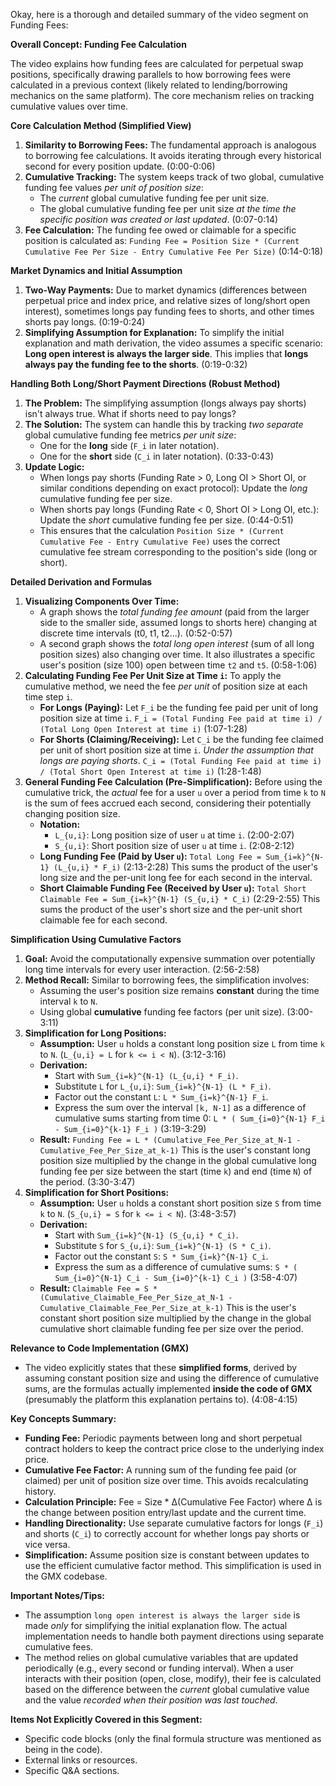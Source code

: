 Okay, here is a thorough and detailed summary of the video segment on Funding Fees:

**Overall Concept: Funding Fee Calculation**

The video explains how funding fees are calculated for perpetual swap positions, specifically drawing parallels to how borrowing fees were calculated in a previous context (likely related to lending/borrowing mechanics on the same platform). The core mechanism relies on tracking cumulative values over time.

**Core Calculation Method (Simplified View)**

1.  **Similarity to Borrowing Fees:** The fundamental approach is analogous to borrowing fee calculations. It avoids iterating through every historical second for every position update. (0:00-0:06)
2.  **Cumulative Tracking:** The system keeps track of two global, cumulative funding fee values *per unit of position size*:
    *   The *current* global cumulative funding fee per unit size.
    *   The global cumulative funding fee per unit size *at the time the specific position was created or last updated*. (0:07-0:14)
3.  **Fee Calculation:** The funding fee owed or claimable for a specific position is calculated as:
    `Funding Fee = Position Size * (Current Cumulative Fee Per Size - Entry Cumulative Fee Per Size)` (0:14-0:18)

**Market Dynamics and Initial Assumption**

1.  **Two-Way Payments:** Due to market dynamics (differences between perpetual price and index price, and relative sizes of long/short open interest), sometimes longs pay funding fees to shorts, and other times shorts pay longs. (0:19-0:24)
2.  **Simplifying Assumption for Explanation:** To simplify the initial explanation and math derivation, the video assumes a specific scenario: **Long open interest is always the larger side**. This implies that **longs always pay the funding fee to the shorts**. (0:19-0:32)

**Handling Both Long/Short Payment Directions (Robust Method)**

1.  **The Problem:** The simplifying assumption (longs always pay shorts) isn't always true. What if shorts need to pay longs?
2.  **The Solution:** The system can handle this by tracking *two separate* global cumulative funding fee metrics *per unit size*:
    *   One for the **long** side (`F_i` in later notation).
    *   One for the **short** side (`C_i` in later notation). (0:33-0:43)
3.  **Update Logic:**
    *   When longs pay shorts (Funding Rate > 0, Long OI > Short OI, or similar conditions depending on exact protocol): Update the *long* cumulative funding fee per size.
    *   When shorts pay longs (Funding Rate < 0, Short OI > Long OI, etc.): Update the *short* cumulative funding fee per size. (0:44-0:51)
    *   This ensures that the calculation `Position Size * (Current Cumulative Fee - Entry Cumulative Fee)` uses the correct cumulative fee stream corresponding to the position's side (long or short).

**Detailed Derivation and Formulas**

1.  **Visualizing Components Over Time:**
    *   A graph shows the *total funding fee amount* (paid from the larger side to the smaller side, assumed longs to shorts here) changing at discrete time intervals (t0, t1, t2...). (0:52-0:57)
    *   A second graph shows the *total long open interest* (sum of all long position sizes) also changing over time. It also illustrates a specific user's position (size 100) open between time `t2` and `t5`. (0:58-1:06)
2.  **Calculating Funding Fee Per Unit Size at Time `i`:** To apply the cumulative method, we need the fee *per unit* of position size at each time step `i`.
    *   **For Longs (Paying):** Let `F_i` be the funding fee paid per unit of long position size at time `i`.
        `F_i = (Total Funding Fee paid at time i) / (Total Long Open Interest at time i)` (1:07-1:28)
    *   **For Shorts (Claiming/Receiving):** Let `C_i` be the funding fee claimed per unit of short position size at time `i`. *Under the assumption that longs are paying shorts*.
        `C_i = (Total Funding Fee paid at time i) / (Total Short Open Interest at time i)` (1:28-1:48)
3.  **General Funding Fee Calculation (Pre-Simplification):** Before using the cumulative trick, the *actual* fee for a user `u` over a period from time `k` to `N` is the sum of fees accrued each second, considering their potentially changing position size.
    *   **Notation:**
        *   `L_{u,i}`: Long position size of user `u` at time `i`. (2:00-2:07)
        *   `S_{u,i}`: Short position size of user `u` at time `i`. (2:08-2:12)
    *   **Long Funding Fee (Paid by User `u`):**
        `Total Long Fee = Sum_{i=k}^{N-1} (L_{u,i} * F_i)` (2:13-2:28)
        This sums the product of the user's long size and the per-unit long fee for each second in the interval.
    *   **Short Claimable Funding Fee (Received by User `u`):**
        `Total Short Claimable Fee = Sum_{i=k}^{N-1} (S_{u,i} * C_i)` (2:29-2:55)
        This sums the product of the user's short size and the per-unit short claimable fee for each second.

**Simplification Using Cumulative Factors**

1.  **Goal:** Avoid the computationally expensive summation over potentially long time intervals for every user interaction. (2:56-2:58)
2.  **Method Recall:** Similar to borrowing fees, the simplification involves:
    *   Assuming the user's position size remains **constant** during the time interval `k` to `N`.
    *   Using global **cumulative** funding fee factors (per unit size). (3:00-3:11)
3.  **Simplification for Long Positions:**
    *   **Assumption:** User `u` holds a constant long position size `L` from time `k` to `N`. (`L_{u,i} = L` for `k <= i < N`). (3:12-3:16)
    *   **Derivation:**
        *   Start with `Sum_{i=k}^{N-1} (L_{u,i} * F_i)`.
        *   Substitute `L` for `L_{u,i}`: `Sum_{i=k}^{N-1} (L * F_i)`.
        *   Factor out the constant `L`: `L * Sum_{i=k}^{N-1} F_i`.
        *   Express the sum over the interval `[k, N-1]` as a difference of cumulative sums starting from time 0:
            `L * ( Sum_{i=0}^{N-1} F_i - Sum_{i=0}^{k-1} F_i )` (3:19-3:29)
    *   **Result:** `Funding Fee = L * (Cumulative_Fee_Per_Size_at_N-1 - Cumulative_Fee_Per_Size_at_k-1)`
        This is the user's constant long position size multiplied by the change in the global cumulative long funding fee per size between the start (time `k`) and end (time `N`) of the period. (3:30-3:47)
4.  **Simplification for Short Positions:**
    *   **Assumption:** User `u` holds a constant short position size `S` from time `k` to `N`. (`S_{u,i} = S` for `k <= i < N`). (3:48-3:57)
    *   **Derivation:**
        *   Start with `Sum_{i=k}^{N-1} (S_{u,i} * C_i)`.
        *   Substitute `S` for `S_{u,i}`: `Sum_{i=k}^{N-1} (S * C_i)`.
        *   Factor out the constant `S`: `S * Sum_{i=k}^{N-1} C_i`.
        *   Express the sum as a difference of cumulative sums:
            `S * ( Sum_{i=0}^{N-1} C_i - Sum_{i=0}^{k-1} C_i )` (3:58-4:07)
    *   **Result:** `Claimable Fee = S * (Cumulative_Claimable_Fee_Per_Size_at_N-1 - Cumulative_Claimable_Fee_Per_Size_at_k-1)`
        This is the user's constant short position size multiplied by the change in the global cumulative short claimable funding fee per size over the period.

**Relevance to Code Implementation (GMX)**

*   The video explicitly states that these **simplified forms**, derived by assuming constant position size and using the difference of cumulative sums, are the formulas actually implemented **inside the code of GMX** (presumably the platform this explanation pertains to). (4:08-4:15)

**Key Concepts Summary:**

*   **Funding Fee:** Periodic payments between long and short perpetual contract holders to keep the contract price close to the underlying index price.
*   **Cumulative Fee Factor:** A running sum of the funding fee paid (or claimed) per unit of position size over time. This avoids recalculating history.
*   **Calculation Principle:** Fee = Size * Δ(Cumulative Fee Factor) where Δ is the change between position entry/last update and the current time.
*   **Handling Directionality:** Use separate cumulative factors for longs (`F_i`) and shorts (`C_i`) to correctly account for whether longs pay shorts or vice versa.
*   **Simplification:** Assume position size is constant between updates to use the efficient cumulative factor method. This simplification is used in the GMX codebase.

**Important Notes/Tips:**

*   The assumption `long open interest is always the larger side` is made *only* for simplifying the initial explanation flow. The actual implementation needs to handle both payment directions using separate cumulative fees.
*   The method relies on global cumulative variables that are updated periodically (e.g., every second or funding interval). When a user interacts with their position (open, close, modify), their fee is calculated based on the difference between the *current* global cumulative value and the value *recorded when their position was last touched*.

**Items Not Explicitly Covered in this Segment:**

*   Specific code blocks (only the final formula structure was mentioned as being in the code).
*   External links or resources.
*   Specific Q&A sections.
